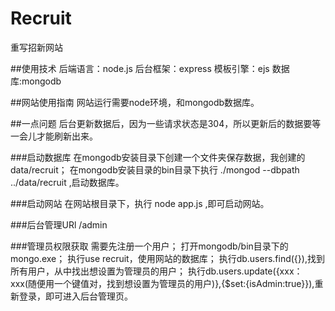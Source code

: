 # Recruit
重写招新网站

##使用技术
后端语言：node.js
后台框架：express
模板引擎：ejs
数据库:mongodb

##网站使用指南
网站运行需要node环境，和mongodb数据库。

##一点问题
后台更新数据后，因为一些请求状态是304，所以更新后的数据要等一会儿才能刷新出来。

###启动数据库
在mongodb安装目录下创建一个文件夹保存数据，我创建的data/recruit；
在mongodb安装目录的bin目录下执行 ./mongod --dbpath ../data/recruit ,启动数据库。

###启动网站
在网站根目录下，执行 node app.js ,即可启动网站。

###后台管理URl
/admin

###管理员权限获取
需要先注册一个用户；
打开mongodb/bin目录下的 mongo.exe；
执行use recruit，使用网站的数据库；
执行db.users.find({}),找到所有用户，从中找出想设置为管理员的用户；
执行db.users.update({xxx：xxx(随便用一个键值对，找到想设置为管理员的用户)},{$set:{isAdmin:true}}),重新登录，即可进入后台管理页。
